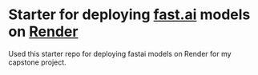 # Starter for deploying [fast.ai](https://www.fast.ai) models on [Render](https://render.com)

Used this starter repo for deploying fastai models on Render for my capstone project.
